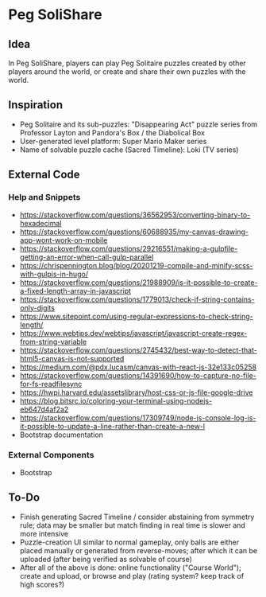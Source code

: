 # Peg SoliShare
## Idea
In Peg SoliShare, players can play Peg Solitaire puzzles created by other players around the world, or create and share their own puzzles with the world.
## Inspiration
- Peg Solitaire and its sub-puzzles: "Disappearing Act" puzzle series from Professor Layton and Pandora's Box / the Diabolical Box
- User-generated level platform: Super Mario Maker series
- Name of solvable puzzle cache (Sacred Timeline): Loki (TV series)
## External Code
### Help and Snippets
- https://stackoverflow.com/questions/36562953/converting-binary-to-hexadecimal
- https://stackoverflow.com/questions/60688935/my-canvas-drawing-app-wont-work-on-mobile
- https://stackoverflow.com/questions/29216551/making-a-gulpfile-getting-an-error-when-call-gulp-parallel
- https://chrispennington.blog/blog/20201219-compile-and-minify-scss-with-gulpjs-in-hugo/
- https://stackoverflow.com/questions/21988909/is-it-possible-to-create-a-fixed-length-array-in-javascript
- https://stackoverflow.com/questions/1779013/check-if-string-contains-only-digits
- https://www.sitepoint.com/using-regular-expressions-to-check-string-length/
- https://www.webtips.dev/webtips/javascript/javascript-create-regex-from-string-variable
- https://stackoverflow.com/questions/2745432/best-way-to-detect-that-html5-canvas-is-not-supported
- https://medium.com/@pdx.lucasm/canvas-with-react-js-32e133c05258
- https://stackoverflow.com/questions/14391690/how-to-capture-no-file-for-fs-readfilesync
- https://hwpi.harvard.edu/assetslibrary/host-css-or-js-file-google-drive
- https://blog.bitsrc.io/coloring-your-terminal-using-nodejs-eb647d4af2a2
- https://stackoverflow.com/questions/17309749/node-js-console-log-is-it-possible-to-update-a-line-rather-than-create-a-new-l
- Bootstrap documentation
### External Components
- Bootstrap
## To-Do
- Finish generating Sacred Timeline / consider abstaining from symmetry rule; data may be smaller but match finding in real time is slower and more intensive
- Puzzle-creation UI similar to normal gameplay, only balls are either placed manually or generated from reverse-moves; after which it can be uploaded (after being verified as solvable of course)
- After all of the above is done: online functionality ("Course World"); create and upload, or browse and play (rating system? keep track of high scores?) 